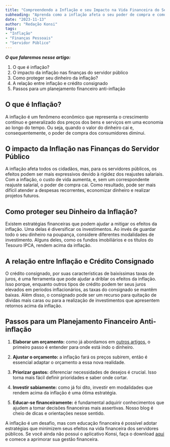 ```yaml
---
title: "Compreendendo a Inflação e seu Impacto na Vida Financeira do Servidor Público"
subheading: "Aprenda como a inflação afeta o seu poder de compra e como usar estratégias inteligentes para superar este desafio econômico"
date: "2023-11-13"
author: "Redação Konsi"
tags:
- "Inflação"
- "Finanças Pessoais"
- "Servidor Público"
---
```


**_O que falaremos nesse artigo:_**

1. O que é inflação?
2. O impacto da inflação nas finanças do servidor público
3. Como proteger seu dinheiro da inflação?
4. A relação entre inflação e crédito consignado 
5. Passos para um planejamento financeiro anti-inflação

## **O que é Inflação?**

A inflação é um fenômeno econômico que representa o crescimento contínuo e generalizado dos preços dos bens e serviços em uma economia ao longo do tempo. Ou seja, quando o valor do dinheiro cai e, consequentemente, o poder de compra dos consumidores diminui.

## **O impacto da Inflação nas Finanças do Servidor Público**

A inflação afeta todos os cidadãos, mas, para os servidores públicos, os efeitos podem ser mais expressivos devido à rigidez dos reajustes salariais. Com a inflação, o custo de vida aumenta, e, sem um correspondente reajuste salarial, o poder de compra cai. Como resultado, pode ser mais difícil atender a despesas recorrentes, economizar dinheiro e realizar projetos futuros.

## **Como proteger seu Dinheiro da Inflação?**

Existem estratégias financeiras que podem ajudar a mitigar os efeitos da inflação. Uma delas é diversificar os investimentos. Ao invés de guardar todo o seu dinheiro na poupança, considere diferentes modalidades de investimento. Alguns deles, como os fundos imobiliários e os títulos do Tesouro IPCA, rendem acima da inflação.

## **A relação entre Inflação e Crédito Consignado**

O crédito consignado, por suas características de baixíssimas taxas de juros, é uma ferramenta que pode ajudar a driblar os efeitos da inflação. Isso porque, enquanto outros tipos de crédito podem ter seus juros elevados em períodos inflacionários, as taxas do consignado se mantêm baixas. Além disso, o consignado pode ser um recurso para quitação de dívidas mais caras ou para a realização de investimentos que apresentem retornos acima da inflação.

## **Passos para um Planejamento Financeiro Anti-inflação**

1. **Elaborar um orçamento:** como já abordamos em [outros artigos](https://konsi.com.br/postagem/como-elaborar-um-plano-de-pagamento-eficiente-para-o-emprstimo-consignado), o primeiro passo é entender para onde está indo o dinheiro.

2. **Ajustar o orçamento:** a inflação fará os preços subirem, então é essencial adaptar o orçamento a essa nova realidade.

3. **Priorizar gastos:** diferenciar necessidades de desejos é crucial. Isso torna mais fácil definir prioridades e saber onde cortar.

4. **Investir sabiamente:** como já foi dito, investir em modalidades que rendem acima da inflação é uma ótima estratégia.

5. **Educar-se financeiramente:** é fundamental adquirir conhecimentos que ajudem a tomar decisões financeiras mais assertivas. Nosso blog é cheio de dicas e orientações nesse sentido.

A inflação é um desafio, mas com educação financeira é possível adotar estratégias que minimizem seus efeitos na vida financeira dos servidores públicos. Se você ainda não possui o aplicativo Konsi, faça o download [aqui](https://konsi.com.br/download) e comece a aprimorar sua gestão financeira.